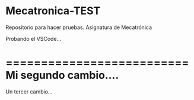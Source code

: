 # Mecatronica-TEST
Repositorio para hacer pruebas. Asignatura de Mecatrónica

Probando el VSCode...

==========================
Mi segundo cambio....
==========================

Un tercer cambio...

